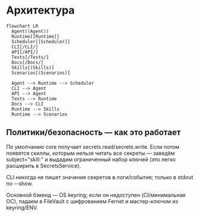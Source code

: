 # Архитектура

```mermaid
flowchart LR
  Agent((Agent))
  Runtime[[Runtime]]
  Scheduler[[Scheduler]]
  CLI[/CLI/]
  API[/API/]
  Tests[/Tests/]
  Docs[/Docs/]
  Skills[(Skills)]
  Scenarios[(Scenarios)]

  Agent --> Runtime --> Scheduler
  CLI --> Agent
  API --> Agent
  Tests --> Runtime
  Docs --> CLI
  Runtime --> Skills
  Runtime --> Scenarios
```

## Политики/безопасность — как это работает

По умолчанию core получает secrets.read/secrets.write. Если потом появятся скиллы, которым нельзя читать все секреты — заведём subject="skill:<id>" и выдадим ограниченный набор ключей (это легко расширить в SecretsService).

CLI никогда не пишет значения секретов в логи/события; только в stdout по --show.

Основной бэкенд — OS keyring; если он недоступен (CI/минимальная ОС), падаем в FileVault с шифрованием Fernet и мастер-ключом из keyring/ENV.
